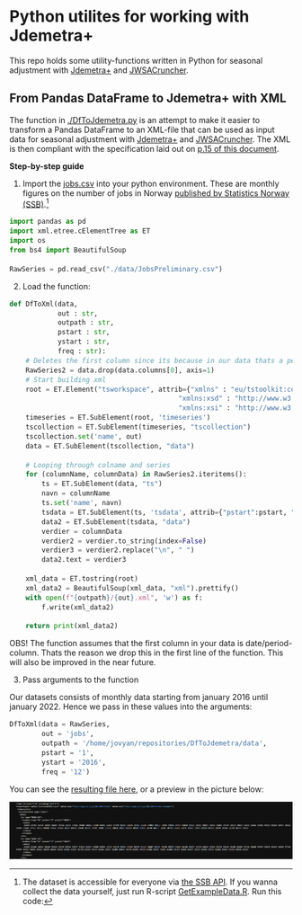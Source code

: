 # Python utilites for working with Jdemetra+

This repo holds some utility-functions written in Python for seasonal adjustment with [Jdemetra+](https://jdemetradocumentation.github.io/JDemetra-documentation/) and [JWSACruncher](https://github.com/jdemetra/jwsacruncher/wiki). 

## From Pandas DataFrame to Jdemetra+ with XML

The function in [./DfToJdemetra.py](https://github.com/statisticsnorway/DfToJdemetra/blob/main/DfToJdemetra.py) is an attempt to make it easier to transform a Pandas DataFrame to an XML-file that can be used as input data for seasonal adjustment with [Jdemetra+](https://jdemetradocumentation.github.io/JDemetra-documentation/) and [JWSACruncher](https://github.com/jdemetra/jwsacruncher/wiki). The XML is then compliant with the specification laid out on [p.15 of this document](https://ec.europa.eu/eurostat/cros/system/files/jdemetra_user_guide.pdf). 

**Step-by-step guide**

1. Import the [jobs.csv](https://github.com/statisticsnorway/DfToJdemetra/blob/main/data/JobsPreliminary.csv) into your python environment. These are monthly figures on the number of jobs in Norway [published by Statistics Norway (SSB)](https://www.ssb.no/en/statbank/table/13126/).[^1]

[^1]: The dataset is accessible for everyone via [the SSB API](https://www.ssb.no/en/api). If you wanna collect the data yourself, just run R-script [GetExampleData.R](https://github.com/statisticsnorway/DfToJdemetra/blob/main/GetExampleData.R). Run this code: 

```python
import pandas as pd
import xml.etree.cElementTree as ET
import os
from bs4 import BeautifulSoup

RawSeries = pd.read_csv("./data/JobsPreliminary.csv")
```

2. Load the function: 

```python
def DfToXml(data,
            out : str,
            outpath : str,
            pstart : str,
            ystart : str,
            freq : str):
    # Deletes the first column since its because in our data thats a period-column
    RawSeries2 = data.drop(data.columns[0], axis=1)
    # Start building xml
    root = ET.Element("tsworkspace", attrib={"xmlns" : "eu/tstoolkit:core",
                                          "xmlns:xsd" : "http://www.w3.org/2001/XMLSchema",
                                          "xmlns:xsi" : "http://www.w3.org/2001/XMLSchema-instance"})
    timeseries = ET.SubElement(root, 'timeseries')
    tscollection = ET.SubElement(timeseries, "tscollection")
    tscollection.set('name', out)
    data = ET.SubElement(tscollection, "data")

    # Looping through colname and series
    for (columnName, columnData) in RawSeries2.iteritems():
        ts = ET.SubElement(data, "ts")
        navn = columnName
        ts.set('name', navn)
        tsdata = ET.SubElement(ts, 'tsdata', attrib={"pstart":pstart, "ystart":ystart, "freq":freq})
        data2 = ET.SubElement(tsdata, "data")
        verdier = columnData
        verdier2 = verdier.to_string(index=False)
        verdier3 = verdier2.replace("\n", " ")
        data2.text = verdier3

    xml_data = ET.tostring(root)
    xml_data2 = BeautifulSoup(xml_data, "xml").prettify()
    with open(f"{outpath}/{out}.xml", 'w') as f:
        f.write(xml_data2)

    return print(xml_data2)
```

OBS! The function assumes that the first column in your data is date/period-column. Thats the reason we drop this in the first line of the function. This will also be improved in the near future. 

3. Pass arguments to the function

Our datasets consists of monthly data starting from january 2016 until january 2022. Hence we pass in these values into the arguments: 

```python
DfToXml(data = RawSeries,
        out = 'jobs',
        outpath = '/home/jovyan/repositories/DfToJdemetra/data',
        pstart = '1',
        ystart = '2016',
        freq = '12')
```

You can see the [resulting file here](https://github.com/statisticsnorway/DfToJdemetra/blob/main/data/jobs.xml), or a preview in the picture below: 

![](https://github.com/statisticsnorway/DfToJdemetra/blob/main/pictures/example_xml.png?raw=true)

